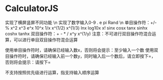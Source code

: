 # CalculatorJS
实现了横屏竖屏不同功能 \n
实现了数字输入0-9 . e pi Rand \n
单目操作符：+/- % x^2 x^3 e^x 10^x 1/x x^(1/2) x^(1/3) lnx log10x x! sinx cosx tanx sinhx coshx tanhx
双目操作符：+ - * / x^y x^(1/y)
注意：不可进行双目操作符混合运算，可以进行单目双目操作符混合运算

使用单目操作符时，请确保已经输入数x，否则将会提示：至少输入一个数
使用双目操作符时，请确保已经输入前一个数y，同时输入后一个数后，请立即按下=，否则将会提示：请按下=

不支持按照优先级进行运算，指支持输入顺序运算

